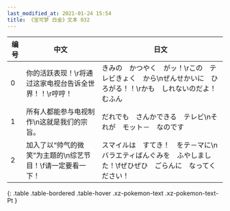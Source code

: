```yaml
---
last_modified_at: 2021-01-24 15:54
title: 《宝可梦 白金》文本 032
---
```

| 编号 | 中文 | 日文 |
| ---- | ---- | ---- |
| 0 | 你的活跃表现！\r将通过这家电视台告诉全世界！！\r哼哼！ | きみの　かつやく　がッ！\rこの　テレビきょく　から\nぜんせかいに　ひろがる！！\rかも　しれないのだよ！　むふん |
| 1 | 所有人都能参与电视制作\n这就是我们的宗旨。 | だれでも　さんかできる　テレビ\nそれが　モット－　なのです |
| 2 | 加入了以“帅气的微笑”为主题的\n综艺节目！\f请一定要看一下！ | スマイルは　すてき！　をテ－マに\nバラエティばんぐみを　ふやしました！\fぜひぜひ　ごらんに　なってください！ |
{: .table .table-bordered .table-hover .xz-pokemon-text .xz-pokemon-text-Pt }